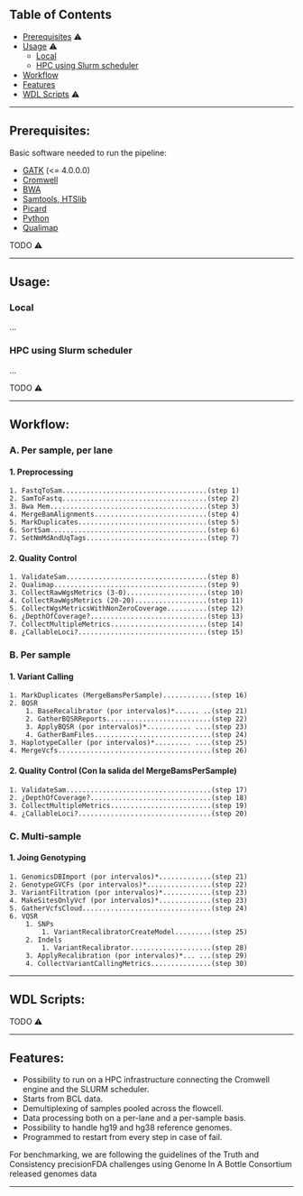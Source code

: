 ## Table of Contents

* [Prerequisites](#prerequisites) :warning:
* [Usage](#usage) :warning:
    * [Local](#local)
    * [HPC using Slurm scheduler](#hpc-using-slurm-scheduler)
* [Workflow](#workflow)
* [Features](#features)
* [WDL Scripts](#wdl-scripts) :warning:

---

## Prerequisites:

Basic software needed to run the pipeline:

* [GATK](https://software.broadinstitute.org/gatk/) (<= 4.0.0.0)
* [Cromwell](https://cromwell.readthedocs.io/en/stable/)
* [BWA](http://bio-bwa.sourceforge.net/)
* [Samtools, HTSlib](http://www.htslib.org/)
* [Picard](https://broadinstitute.github.io/picard/)
* [Python](https://www.python.org/)
* [Qualimap](http://qualimap.bioinfo.cipf.es/)

TODO :warning:

---

## Usage:

### Local

...

### HPC using Slurm scheduler

...

TODO :warning:

---

## Workflow:

### A. Per sample, per lane

#### 1. Preprocessing
    1. FastqToSam....................................(step 1)
    2. SamToFastq....................................(step 2)
    3. Bwa Mem.......................................(step 3)
    4. MergeBamAlignments............................(step 4)
    5. MarkDuplicates................................(step 5)
    6. SortSam.......................................(step 6)
    7. SetNmMdAndUqTags..............................(step 7)

#### 2. Quality Control
    1. ValidateSam...................................(step 8)
    2. Qualimap......................................(step 9)
    3. CollectRawWgsMetrics (3-0)....................(step 10)
    4. CollectRawWgsMetrics (20-20)..................(step 11)
    5. CollectWgsMetricsWithNonZeroCoverage..........(step 12)
    6. ¿DepthOfCoverage?.............................(step 13)
    7. CollectMultipleMetrics........................(step 14)
    8. ¿CallableLoci?................................(step 15)
 
### B. Per sample
   
#### 1. Variant Calling
    1. MarkDuplicates (MergeBamsPerSample)............(step 16)
    2. BQSR
        1. BaseRecalibrator (por intervalos)*...... ..(step 21)
        2. GatherBQSRReports..........................(step 22)
        3. ApplyBQSR (por intervalos)*........... ....(step 23)
        4. GatherBamFiles.............................(step 24)
    3. HaplotypeCaller (por intervalos)*......... ....(step 25)
    4. MergeVcfs......................................(step 26)
 
#### 2. Quality Control (Con la salida del MergeBamsPerSample)
    1. ValidateSam....................................(step 17)
    2. ¿DepthOfCoverage?..............................(step 18)
    3. CollectMultipleMetrics.........................(step 19)
    4. ¿CallableLoci?.................................(step 20)
 
### C. Multi-sample
 
#### 1. Joing Genotyping
    1. GenomicsDBImport (por intervalos)*.............(step 21)
    2. GenotypeGVCFs (por intervalos)*................(step 22)
    3. VariantFiltration (por intervalos)*............(step 23)
    4. MakeSitesOnlyVcf (por intervalos)*.............(step 23)
    5. GatherVcfsCloud................................(step 24)
    6. VQSR
        1. SNPs
            1. VariantRecalibratorCreateModel.........(step 25)
        2. Indels
            1. VariantRecalibrator....................(step 28)
        3. ApplyRecalibration (por intervalos)*... ...(step 29)
        4. CollectVariantCallingMetrics...............(step 30)

---

## WDL Scripts:

TODO :warning:

---

## Features:

- Possibility to run on a HPC infrastructure connecting the Cromwell engine and the SLURM scheduler.
- Starts from BCL data.
- Demultiplexing of samples pooled across the flowcell.
- Data processing both on a per-lane and a per-sample basis.
- Possibility to handle hg19 and hg38 reference genomes.
- Programmed to restart from every step in case of fail.

For benchmarking, we are following the guidelines of the Truth and Consistency precisionFDA challenges using Genome In A Bottle Consortium released genomes data

---